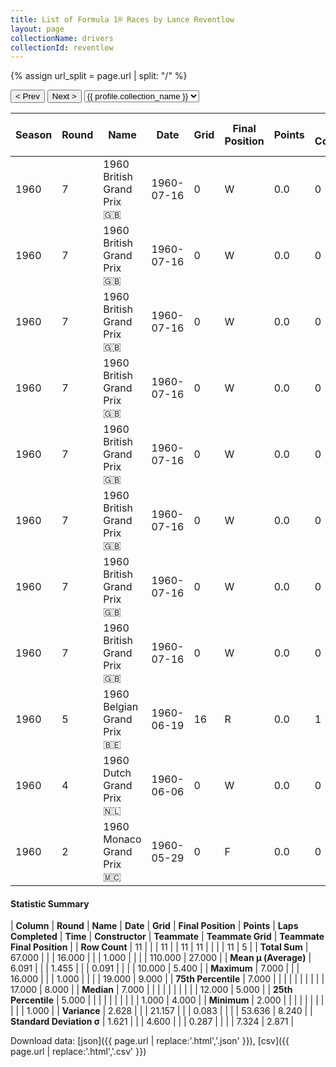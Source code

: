 ```yaml
---
title: List of Formula 1® Races by Lance Reventlow
layout: page
collectionName: drivers
collectionId: reventlow
---
```


{% assign url_split = page.url | split: "/" %}
<div id="collection-navigation">
<button onclick="selector.options[selector.selectedIndex-1].value && (window.location = selector.options[selector.selectedIndex-1].value);">&lt; Prev</button>
<button onclick="selector.options[selector.selectedIndex+1].value && (window.location = selector.options[selector.selectedIndex+1].value);">Next &gt;</button>
<select id="selector" onchange="this.options[this.selectedIndex].value && (window.location = this.options[this.selectedIndex].value);">
  {% for collectionId in site.data[page.collectionName].refs %}
    {% if collectionId == page.collectionId %}
      {% assign selected = "selected" %}
    {% else %}
      {% assign selected = "" %}
    {% endif %}
    {% assign profile = site.data[page.collectionName][collectionId].profile %}
    <option value="/f1/{{ page.collectionName }}/{{ collectionId }}/{{ url_split[4] }}" {{ selected }}>{{ profile.collection_name }}</option>
  {% endfor %}
</select>
</div>

| Season | Round | Name | Date | Grid | Final Position | Points | Laps Completed | Time | Constructor | Teammate | Teammate Grid | Teammate Final Position |
|--|--|--|--|--|--|--|--|--|--|--|--|--|
| 1960 | 7 | 1960 British Grand Prix 🇬🇧 | 1960-07-16 | 0 | W | 0.0 | 0 |   | Cooper-Climax 🇬🇧 | [Jack Brabham 🇦🇺](/f1/drivers/jack_brabham) | 1 | 1 |
| 1960 | 7 | 1960 British Grand Prix 🇬🇧 | 1960-07-16 | 0 | W | 0.0 | 0 |   | Cooper-Climax 🇬🇧 | [Bruce McLaren 🇳🇿](/f1/drivers/mclaren) | 3 | 4 |
| 1960 | 7 | 1960 British Grand Prix 🇬🇧 | 1960-07-16 | 0 | W | 0.0 | 0 |   | Cooper-Climax 🇬🇧 | [Tony Brooks 🇬🇧](/f1/drivers/brooks) | 9 | 5 |
| 1960 | 7 | 1960 British Grand Prix 🇬🇧 | 1960-07-16 | 0 | W | 0.0 | 0 |   | Cooper-Climax 🇬🇧 | [Henry Taylor 🇬🇧](/f1/drivers/henry_taylor) | 16 | 8 |
| 1960 | 7 | 1960 British Grand Prix 🇬🇧 | 1960-07-16 | 0 | W | 0.0 | 0 |   | Cooper-Climax 🇬🇧 | [Olivier Gendebien 🇧🇪](/f1/drivers/gendebien) | 12 | 9 |
| 1960 | 7 | 1960 British Grand Prix 🇬🇧 | 1960-07-16 | 0 | W | 0.0 | 0 |   | Cooper-Climax 🇬🇧 | [Lucien Bianchi 🇧🇪](/f1/drivers/bianchi) | 17 | R |
| 1960 | 7 | 1960 British Grand Prix 🇬🇧 | 1960-07-16 | 0 | W | 0.0 | 0 |   | Cooper-Climax 🇬🇧 | [Chuck Daigh 🇺🇸](/f1/drivers/daigh) | 19 | R |
| 1960 | 7 | 1960 British Grand Prix 🇬🇧 | 1960-07-16 | 0 | W | 0.0 | 0 |   | Cooper-Climax 🇬🇧 | [Jack Fairman 🇬🇧](/f1/drivers/fairman) | 15 | R |
| 1960 | 5 | 1960 Belgian Grand Prix 🇧🇪 | 1960-06-19 | 16 | R | 0.0 | 1 |   | Scarab 🇺🇸 | [Chuck Daigh 🇺🇸](/f1/drivers/daigh) | 18 | R |
| 1960 | 4 | 1960 Dutch Grand Prix 🇳🇱 | 1960-06-06 | 0 | W | 0.0 | 0 |   | Scarab 🇺🇸 | [Chuck Daigh 🇺🇸](/f1/drivers/daigh) | 0 | W |
| 1960 | 2 | 1960 Monaco Grand Prix 🇲🇨 | 1960-05-29 | 0 | F | 0.0 | 0 |   | Scarab 🇺🇸 | [Chuck Daigh 🇺🇸](/f1/drivers/daigh) | 0 | F |

#### Statistic Summary

| **Column** | **Round** | **Name** | **Date** | **Grid** | **Final Position** | **Points** | **Laps Completed** | **Time** | **Constructor** | **Teammate** | **Teammate Grid** | **Teammate Final Position** |
| **Row Count** | 11 |  |  | 11 |  | 11 | 11 |  |  |  | 11 | 5 |
| **Total Sum** | 67.000 |  |  | 16.000 |  |  | 1.000 |  |  |  | 110.000 | 27.000 |
| **Mean μ (Average)** | 6.091 |  |  | 1.455 |  |  | 0.091 |  |  |  | 10.000 | 5.400 |
| **Maximum** | 7.000 |  |  | 16.000 |  |  | 1.000 |  |  |  | 19.000 | 9.000 |
| **75th Percentile** | 7.000 |  |  |  |  |  |  |  |  |  | 17.000 | 8.000 |
| **Median** | 7.000 |  |  |  |  |  |  |  |  |  | 12.000 | 5.000 |
| **25th Percentile** | 5.000 |  |  |  |  |  |  |  |  |  | 1.000 | 4.000 |
| **Minimum** | 2.000 |  |  |  |  |  |  |  |  |  |  | 1.000 |
| **Variance** | 2.628 |  |  | 21.157 |  |  | 0.083 |  |  |  | 53.636 | 8.240 |
| **Standard Deviation σ** | 1.621 |  |  | 4.600 |  |  | 0.287 |  |  |  | 7.324 | 2.871 |

Download data: [json]({{ page.url | replace:'.html','.json' }}), [csv]({{ page.url | replace:'.html','.csv' }})

